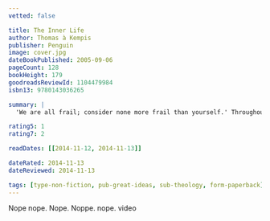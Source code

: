 ```yaml
---
vetted: false

title: The Inner Life
author: Thomas à Kempis
publisher: Penguin
image: cover.jpg
dateBookPublished: 2005-09-06
pageCount: 128
bookHeight: 179
goodreadsReviewId: 1104479984
isbn13: 9780143036265

summary: |
  'We are all frail; consider none more frail than yourself.' Throughout history, some books have changed the world. They have transformed the way we see ourselves - and each other. They have inspired debate, dissent, war and revolution. They have enlightened, outraged, provoked and comforted. They have enriched lives - and destroyed them. Now Penguin brings you the works of the great thinkers, pioneers, radicals and visionaries whose ideas shook civilization, and helped make us who we are.

rating5: 1
rating7: 2

readDates: [[2014-11-12, 2014-11-13]]

dateRated: 2014-11-13
dateReviewed: 2014-11-13

tags: [type-non-fiction, pub-great-ideas, sub-theology, form-paperback]
---
```


Nope nope. Nope. Noppe. nope. video

